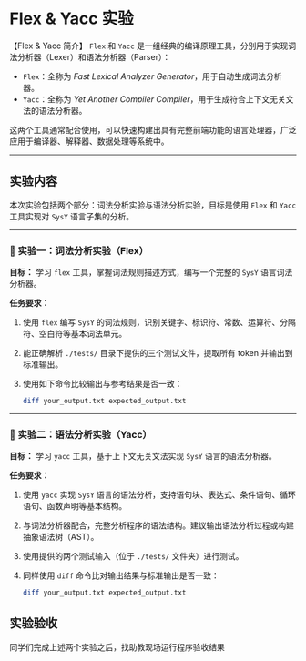 # Flex & Yacc 实验
【Flex & Yacc 简介】
`Flex` 和 `Yacc` 是一组经典的编译原理工具，分别用于实现词法分析器（Lexer）和语法分析器（Parser）：

- `Flex`：全称为 *Fast Lexical Analyzer Generator*，用于自动生成词法分析器。
- `Yacc`：全称为 *Yet Another Compiler Compiler*，用于生成符合上下文无关文法的语法分析器。

这两个工具通常配合使用，可以快速构建出具有完整前端功能的语言处理器，广泛应用于编译器、解释器、数据处理等系统中。

---

## 实验内容

本次实验包括两个部分：词法分析实验与语法分析实验，目标是使用 `Flex` 和 `Yacc` 工具实现对 `SysY` 语言子集的分析。

---

### 🔹 实验一：词法分析实验（Flex）

**目标：** 学习 `flex` 工具，掌握词法规则描述方式，编写一个完整的 `SysY` 语言词法分析器。

**任务要求：**

1. 使用 `flex` 编写 `SysY` 的词法规则，识别关键字、标识符、常数、运算符、分隔符、空白符等基本词法单元。
2. 能正确解析 `./tests/` 目录下提供的三个测试文件，提取所有 token 并输出到标准输出。
3. 使用如下命令比较输出与参考结果是否一致：

   ```bash
   diff your_output.txt expected_output.txt
   ```

---

### 🔹 实验二：语法分析实验（Yacc）

**目标：** 学习 `yacc` 工具，基于上下文无关文法实现 `SysY` 语言的语法分析器。

**任务要求：**

1. 使用 `yacc` 实现 `SysY` 语言的语法分析，支持语句块、表达式、条件语句、循环语句、函数声明等基本结构。
2. 与词法分析器配合，完整分析程序的语法结构。建议输出语法分析过程或构建抽象语法树（AST）。
3. 使用提供的两个测试输入（位于 `./tests/` 文件夹）进行测试。
4. 同样使用 `diff` 命令比对输出结果与标准输出是否一致：

   ```bash
   diff your_output.txt expected_output.txt
   ```

## 实验验收

同学们完成上述两个实验之后，找助教现场运行程序验收结果
